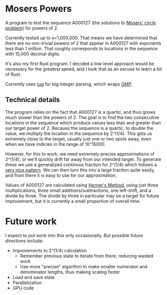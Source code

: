 # Mosers Powers

A program to test the sequence A000127 (the solutions to [Mosers' circle problem](https://en.wikipedia.org/wiki/Dividing_a_circle_into_areas)) for powers of 2.

Currently tested up to x=1,000,000. That means we have determined that there are no non-trivial powers of 2 that appear in A000127 with exponents less than 1 million. That roughly corresponds to locations in the sequence with 15,000 decimal digits.

It's also my first Rust program. I decided a low-level approach would be necessary for the greatest speed, and I took that as an excuse to learn a bit of Rust.

Currently uses [rug](https://crates.io/crates/rug) for big integer parsing, which wraps [GMP](https://gmplib.org/).

## Technical details

The program relies on the fact that A000127 is a quartic, and thus grows much slower than the powers of 2. The goal is to find the two consecutive locations in the sequence which produce values less than and greater than our target power of 2. Because the sequence is a quartic, to double the value, we multiply the location in the sequence by 2^(1/4). This gets us extremely close to the target, usually just one or two spots away, even when we have indicies in the range of 10^15000.

However, for this to work, we need extremely precise approximations of 2^(1/4), or we'll quickly drift far away from our intended target. To generate these we use a generalized continous fraction for 2^(1/4) which follows a [very nice pattern](https://en.wikipedia.org/wiki/Generalized_continued_fraction#Roots_of_positive_numbers). We can then turn this into a large fraction quite easily, and from there it is easy to use for our approximation.

Values of A000127 are calculated using [Horner's Method](https://en.wikipedia.org/wiki/Horner%27s_method), using just three multiplications, three small additions/subtractions, one left-shift, and a divide by three. The divide by three in particular may be a target for future improvement, but it is currently a small proportion of overall time.

# Future work

I expect to put work into this only occasionally. But possible future directions include:

* Improvements to 2^(1/4) calculation
  * Remember previous state to iterate from there, reducing wasted work
  * Use more "precise" algorithm to make smaller numerator and denominator lengths, thus making scaling faster
* Load and save state
* Parallelization
* GPU code
